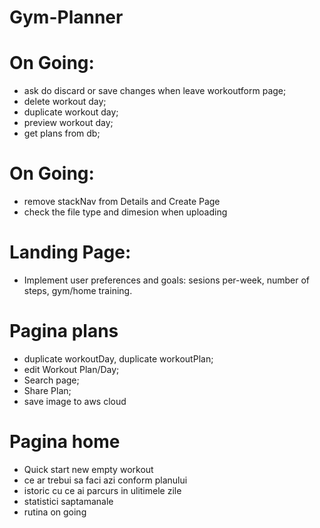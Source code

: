 # Gym-Planner

# On Going:

- ask do discard or save changes when leave workoutform page;
- delete workout day;
- duplicate workout day;
- preview workout day;
- get plans from db;

# On Going:

- remove stackNav from Details and Create Page
- check the file type and dimesion when uploading

# Landing Page:

- Implement user preferences and goals: sesions per-week, number of steps, gym/home training.

# Pagina plans

- duplicate workoutDay, duplicate workoutPlan;
- edit Workout Plan/Day;
- Search page;
- Share Plan;
- save image to aws cloud

# Pagina home

- Quick start new empty workout
- ce ar trebui sa faci azi conform planului
- istoric cu ce ai parcurs in ulitimele zile
- statistici saptamanale
- rutina on going
